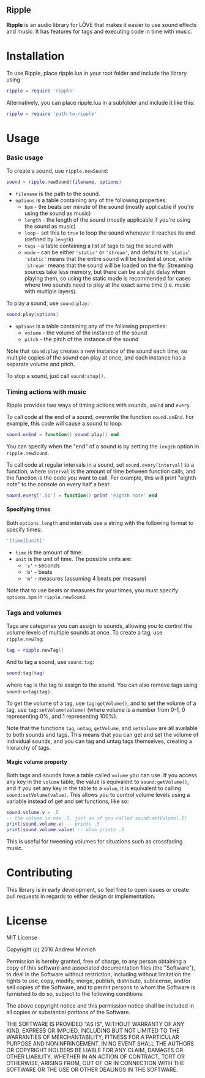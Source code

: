 Ripple
------
**Ripple** is an audio library for LÖVE that makes it easier to use sound effects and music. It has features for tags and executing code in time with music.

Installation
============
To use Ripple, place ripple.lua in your root folder and include the library using
```lua
ripple = require 'ripple'
```
Alternatively, you can place ripple.lua in a subfolder and include it like this:
```lua
ripple = require 'path.to.ripple'
```

Usage
=====
### Basic usage
To create a sound, use `ripple.newSound`:
```lua
sound = ripple.newSound(filename, options)
```
- `filename` is the path to the sound.
- `options` is a table containing any of the following properties:
  - `bpm` - the beats per minute of the sound (mostly applicable if you're using the sound as music)
  - `length` - the length of the sound (mostly applicable if you're using the sound as music)
  - `loop` - set this to `true` to loop the sound whenever it reaches its end (defined by `length`)
  - `tags` - a table containing a list of tags to tag the sound with
  - `mode` - can be either `'static'` or `'stream'`, and defaults to '`static`'. `'static'` means that the entire sound will be loaded at once, while `'stream'` means that the sound will be loaded on the fly. Streaming sources take less memory, but there can be a slight delay when playing them, so using the static mode is recommended for cases where two sounds need to play at the exact same time (i.e. music with multiple layers).

To play a sound, use `sound:play`:
```lua
sound:play(options)
```
- `options` is a table containing any of the following properties:
  - `volume` - the volume of the instance of the sound
  - `pitch` - the pitch of the instance of the sound

Note that `sound:play` creates a new instance of the sound each time, so multiple copies of the sound can play at once, and each instance has a separate volume and pitch.

To stop a sound, just call `sound:stop()`.

### Timing actions with music
Ripple provides two ways of timing actions with sounds, `onEnd` and `every`.

To call code at the end of a sound, overwrite the function `sound.onEnd`. For example, this code will cause a sound to loop:
```lua
sound.onEnd = function() sound:play() end
```
You can specify when the "end" of a sound is by setting the `length` option in `ripple.newSound`.

To call code at regular intervals in a sound, set `sound.every[interval]` to a function, where `interval` is the amount of time between function calls, and the function is the code you want to call. For example, this will print "eighth note" to the console on every half a beat:

```lua
sound.every['.5b'] = function() print 'eighth note' end
```

#### Specifying times
Both `options.length` and intervals use a string with the following format to specify times:
```lua
'[time][unit]'
```
- `time` is the amount of time.
- `unit` is the unit of time. The possible units are:
  - `'s'` - seconds
  - `'b'` - beats
  - `'m'` - measures (assuming 4 beats per measure)

Note that to use beats or measures for your times, you must specify `options.bpm` in `ripple.newSound`.

### Tags and volumes
Tags are categories you can assign to sounds, allowing you to control the volume levels of multiple sounds at once. To create a tag, use `ripple.newTag`:
```lua
tag = ripple.newTag()
```
And to tag a sound, use `sound:tag`:
```lua
sound:tag(tag)
```
where `tag` is the tag to assign to the sound. You can also remove tags using `sound:untag(tag)`.

To get the volume of a tag, use `tag:getVolume()`, and to set the volume of a tag, use `tag:setVolume(volume)` (where volume is a number from 0-1, 0 representing 0%, and 1 representing 100%).

Note that the functions `tag`, `untag`, `getVolume`, and `setVolume` are all available to both sounds and tags. This means that you can get and set the volume of individual sounds, and you can tag and untag tags themselves, creating a hierarchy of tags.

#### Magic volume property
Both tags and sounds have a table called `volume` you can use. If you access any key in the `volume` table, the value is equivalent to `sound:getVolume()`, and if you set any key in the table to a `value`, it is equivalent to calling `sound:setVolume(value)`. This allows you to control volume levels using a variable instead of get and set functions, like so:
```lua
sound.volume.v = .5
-- the volume is now .5, just as if you called sound:setVolume(.5)
print(sound.volume.v) -- prints .5
print(sound.volume.value) -- also prints .5
```
This is useful for tweening volumes for situations such as crossfading music.

Contributing
============
This library is in early development, so feel free to open issues or create pull requests in regards to either design or implementation.

License
=======
MIT License

Copyright (c) 2016 Andrew Minnich

Permission is hereby granted, free of charge, to any person obtaining a copy
of this software and associated documentation files (the "Software"), to deal
in the Software without restriction, including without limitation the rights
to use, copy, modify, merge, publish, distribute, sublicense, and/or sell
copies of the Software, and to permit persons to whom the Software is
furnished to do so, subject to the following conditions:

The above copyright notice and this permission notice shall be included in all
copies or substantial portions of the Software.

THE SOFTWARE IS PROVIDED "AS IS", WITHOUT WARRANTY OF ANY KIND, EXPRESS OR
IMPLIED, INCLUDING BUT NOT LIMITED TO THE WARRANTIES OF MERCHANTABILITY,
FITNESS FOR A PARTICULAR PURPOSE AND NONINFRINGEMENT. IN NO EVENT SHALL THE
AUTHORS OR COPYRIGHT HOLDERS BE LIABLE FOR ANY CLAIM, DAMAGES OR OTHER
LIABILITY, WHETHER IN AN ACTION OF CONTRACT, TORT OR OTHERWISE, ARISING FROM,
OUT OF OR IN CONNECTION WITH THE SOFTWARE OR THE USE OR OTHER DEALINGS IN THE
SOFTWARE.
